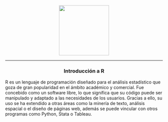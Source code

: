<p align="center">
  <h3 align="center"><img src="https://user-images.githubusercontent.com/13545121/205363645-f113a1d7-22e4-4e40-959b-e463d1fa1491.png" align="centre" height="160" /></h3>
</p>

----

<h3 align="center">Introducción a R</h3>

R es un lenguaje de programación diseñado para el análisis estadístico que goza de gran popularidad en el ámbito académico y comercial. Fue concebido como un software libre, lo que significa que su código puede ser manipulado y adaptado a las necesidades de los usuarios. Gracias a ello, su uso se ha extendido a otras áreas como la minería de texto, análisis espacial o el diseño de páginas web, además se puede vincular con otros programas como Python, Stata o Tableau.

